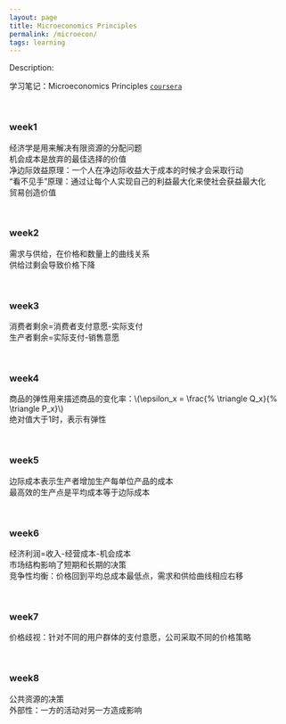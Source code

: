 ```yaml
---
layout: page
title: Microeconomics Principles
permalink: /microecon/
tags: learning
---
```


<script type="text/javascript" src="http://cdn.mathjax.org/mathjax/latest/MathJax.js?config=default"></script>

Description:

学习笔记：Microeconomics Principles [`coursera`](https://www.coursera.org/course/microecon)

<br>

### week1
经济学是用来解决有限资源的分配问题    
机会成本是放弃的最佳选择的价值    
净边际效益原理：一个人在净边际收益大于成本的时候才会采取行动    
“看不见手”原理：通过让每个人实现自己的利益最大化来使社会获益最大化    
贸易创造价值    

<br>

### week2
需求与供给，在价格和数量上的曲线关系    
供给过剩会导致价格下降    

<br>

### week3
消费者剩余=消费者支付意愿-实际支付    
生产者剩余=实际支付-销售意愿    

<br>

### week4
商品的弹性用来描述商品的变化率：\\(\epsilon_x = \frac{\% \triangle Q_x}{\% \triangle P_x}\\)    
绝对值大于1时，表示有弹性    

<br>

### week5
边际成本表示生产者增加生产每单位产品的成本    
最高效的生产点是平均成本等于边际成本    

<br>

### week6
经济利润=收入-经营成本-机会成本    
市场结构影响了短期和长期的决策    
竞争性均衡：价格回到平均总成本最低点，需求和供给曲线相应右移    

<br>

### week7
价格歧视：针对不同的用户群体的支付意愿，公司采取不同的价格策略    

<br>

### week8
公共资源的决策    
外部性：一方的活动对另一方造成影响    


